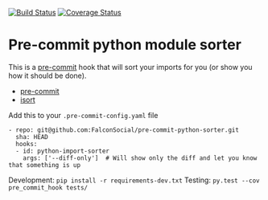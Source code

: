 [![Build Status](https://travis-ci.org/FalconSocial/pre-commit-python-sorter.svg?branch=master)](https://travis-ci.org/FalconSocial/pre-commit-python-sorter)
[![Coverage Status](https://img.shields.io/coveralls/FalconSocial/pre-commit-python-sorter.svg)](https://coveralls.io/r/FalconSocial/pre-commit-python-sorter)


Pre-commit python module sorter
===============================

This is a [pre-commit](https://github.com/pre-commit) hook that will sort your imports for you (or show you how it should be done).

* [pre-commit](https://github.com/pre-commit)
* [isort](https://github.com/timothycrosley/isort)


Add this to your ``.pre-commit-config.yaml`` file

    - repo: git@github.com:FalconSocial/pre-commit-python-sorter.git
      sha: HEAD
      hooks:
      - id: python-import-sorter
        args: ['--diff-only']  # Will show only the diff and let you know that something is up

Development: ``pip install -r requirements-dev.txt``
Testing: ``py.test --cov pre_commit_hook tests/``
